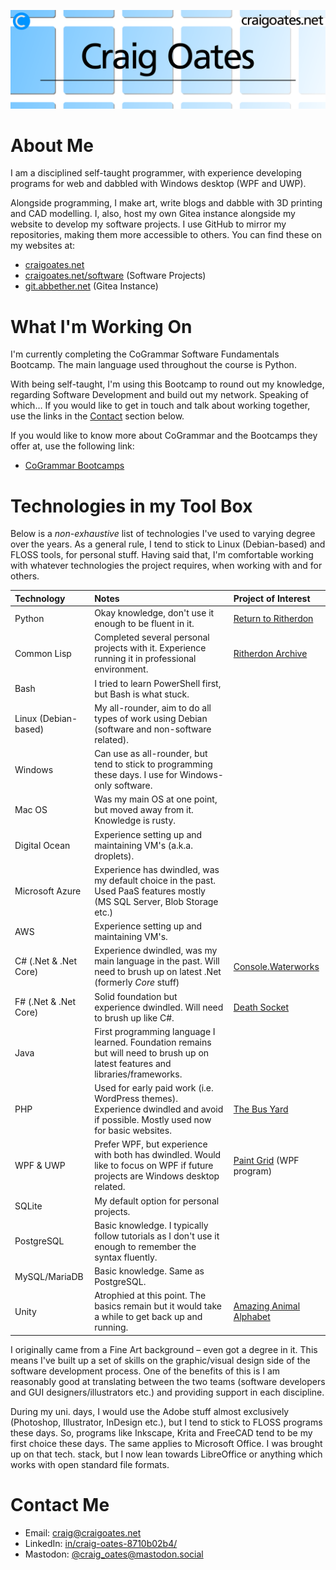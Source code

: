 ![README banner](assets/github-read-me-banner.png)

# About Me

I am a disciplined self-taught programmer, with experience developing programs
for web and dabbled with Windows desktop (WPF and UWP).

Alongside programming, I make art, write blogs and dabble with 3D printing and
CAD modelling. I, also, host my own Gitea instance alongside my website to
develop my software projects. I use GitHub to mirror my repositories, making
them more accessible to others. You can find these on my websites at:

- [craigoates.net](https://www.craigoates.net)
- [craigoates.net/software](https://www.craigoates.net/software) (Software Projects)
- [git.abbether.net](https://git.abbether.net/craig.oates) (Gitea Instance)

# What I'm Working On

I'm currently completing the CoGrammar Software Fundamentals Bootcamp. The main
language used throughout the course is Python.

With being self-taught, I'm using this Bootcamp to round out my knowledge,
regarding Software Development and build out my network. Speaking of which… If
you would like to get in touch and talk about working together, use the links in
the [Contact](#contact-me) section below.

If you would like to know more about CoGrammar and the Bootcamps they offer at,
use the following link:

- [CoGrammar Bootcamps](https://skills.cogrammar.com/)

# Technologies in my Tool Box

Below is a *non-exhaustive* list of technologies I've used to varying degree
over the years. As a general rule, I tend to stick to Linux (Debian-based) and
FLOSS tools, for personal stuff. Having said that, I'm comfortable working with
whatever technologies the project requires, when working with and for others.

| Technology            | Notes                                                                                                                            | Project of Interest                                                                         |
|:----------------------|:---------------------------------------------------------------------------------------------------------------------------------|:--------------------------------------------------------------------------------------------|
| Python                | Okay knowledge, don't use it enough to be fluent in it.                                                                          | [Return to Ritherdon](https://git.abbether.net/return-to-ritherdon)                         |
| Common Lisp           | Completed several personal projects with it. Experience running it in professional environment.                                  | [Ritherdon Archive](https://git.abbether.net/return-to-ritherdon/ritherdon-archive)         |
| Bash                  | I tried to learn PowerShell first, but Bash is what stuck.                                                                       |                                                                                             |
| Linux (Debian-based)  | My all-rounder, aim to do all types of work using Debian (software and non-software related).                                    |                                                                                             |
| Windows               | Can use as all-rounder, but tend to stick to programming these days. I use for Windows-only software.                            |                                                                                             |
| Mac OS                | Was my main OS at one point, but moved away from it. Knowledge is rusty.                                                         |                                                                                             |
| Digital Ocean         | Experience setting up and maintaining VM's (a.k.a. droplets).                                                                    |                                                                                             |
| Microsoft Azure       | Experience has dwindled, was my default choice in the past. Used PaaS features mostly (MS SQL Server, Blob Storage etc.)         |                                                                                             |
| AWS                   | Experience setting up and maintaining VM's.                                                                                      |                                                                                             |
| C# (.Net & .Net Core) | Experience dwindled, was my main language in the past. Will need to brush up on latest .Net (formerly *Core* stuff)              | [Console.Waterworks](https://git.abbether.net/craig.oates/console.waterworks)               |
| F# (.Net & .Net Core) | Solid foundation but experience dwindled. Will need to brush up like C#.                                                         | [Death Socket](https://git.abbether.net/craig.oates/death-socket)                           |
| Java                  | First programming language I learned. Foundation remains but will need to brush up on latest features and libraries/frameworks.  |                                                                                             |
| PHP                   | Used for early paid work (i.e. WordPress themes). Experience dwindled and avoid if possible. Mostly used now for basic websites. | [The Bus Yard](https://thebusyard.co.uk/)                                                   |
| WPF & UWP             | Prefer WPF, but experience with both has dwindled. Would like to focus on WPF if future projects are Windows desktop related.    | [Paint Grid](https://www.craigoates.net/software/view/paint-grid) (WPF program)             |
| SQLite                | My default option for personal projects.                                                                                         |                                                                                             |
| PostgreSQL            | Basic knowledge. I typically follow tutorials as I don't use it enough to remember the syntax fluently.                          |                                                                                             |
| MySQL/MariaDB         | Basic knowledge. Same as PostgreSQL.                                                                                             |                                                                                             |
| Unity                 | Atrophied at this point. The basics remain but it would take a while to get back up and running.                                 | [Amazing Animal Alphabet](https://www.craigoates.net/software/view/amazing-animal-alphabet) |

I originally came from a Fine Art background – even got a degree in it. This
means I've built up a set of skills on the graphic/visual design side of the
software development process. One of the benefits of this is I am reasonably
good at translating between the two teams (software developers and GUI
designers/illustrators etc.) and providing support in each discipline.

During my uni. days, I would use the Adobe stuff almost exclusively (Photoshop,
Illustrator, InDesign etc.), but I tend to stick to FLOSS programs these
days. So, programs like Inkscape, Krita and FreeCAD tend to be my first choice
these days. The same applies to Microsoft Office. I was brought up on that
tech. stack, but I now lean towards LibreOffice or anything which works with
open standard file formats.

# Contact Me

- Email: [craig@craigoates.net](mailto:craig@craigoates.net)
- LinkedIn: [in/craig-oates-8710b02b4/](https://www.linkedin.com/in/craig-oates-8710b02b4/)
- Mastodon: [@craig_oates@mastodon.social](https://mastodon.social/@craig_oates)
